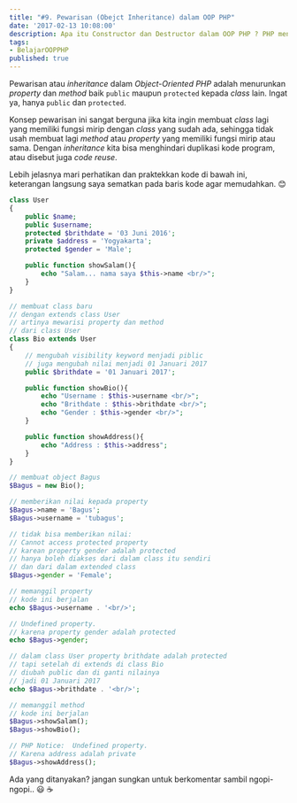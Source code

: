 ```yaml
---
title: "#9. Pewarisan (Obejct Inheritance) dalam OOP PHP"
date: '2017-02-13 10:08:00'
description: Apa itu Constructor dan Destructor dalam OOP PHP ? PHP menyediakan method khusus yang berjalan ketika sebuah object mulai dibuat dan dimatikan, yaitu method __construct() yang disebut constructor dan method __destruct() yang disebut destructor
tags:
- BelajarOOPPHP
published: true
---
```


Pewarisan atau _inheritance_ dalam _Object-Oriented PHP_ adalah menurunkan _property_ dan _method_ baik `public` maupun `protected` kepada _class_ lain. Ingat ya, hanya `public` dan `protected`. 

Konsep pewarisan ini sangat berguna jika kita ingin membuat _class_ lagi yang memiliki fungsi mirip dengan _class_ yang sudah ada, sehingga tidak usah membuat lagi _method_ atau _property_ yang memiliki fungsi mirip atau sama. Dengan _inheritance_ kita bisa menghindari duplikasi kode program, atau disebut juga _code reuse_.

Lebih jelasnya mari perhatikan dan praktekkan kode di bawah ini, keterangan langsung saya sematkan pada baris kode agar memudahkan. :blush:

```php
class User
{
    public $name;
    public $username;
    protected $brithdate = '03 Juni 2016';
    private $address = 'Yogyakarta';
    protected $gender = 'Male';

    public function showSalam(){
        echo "Salam... nama saya $this->name <br/>";
    }
}

// membuat class baru
// dengan extends class User
// artinya mewarisi property dan method
// dari class User 
class Bio extends User
{
    // mengubah visibility keyword menjadi piblic
    // juga mengubah nilai menjadi 01 Januari 2017
    public $brithdate = '01 Januari 2017';

    public function showBio(){
        echo "Username : $this->username <br/>";
        echo "Brithdate : $this->brithdate <br/>";
        echo "Gender : $this->gender <br/>";
    }

    public function showAddress(){
        echo "Address : $this->address";
    }
}

// membuat object Bagus
$Bagus = new Bio();

// memberikan nilai kepada property
$Bagus->name = 'Bagus';
$Bagus->username = 'tubagus';

// tidak bisa memberikan nilai:
// Cannot access protected property
// karean property gender adalah protected
// hanya boleh diakses dari dalam class itu sendiri
// dan dari dalam extended class 
$Bagus->gender = 'Female';

// memanggil property
// kode ini berjalan
echo $Bagus->username . '<br/>';

// Undefined property. 
// karena property gender adalah protected
echo $Bagus->gender;

// dalam class User property brithdate adalah protected
// tapi setelah di extends di class Bio
// diubah public dan di ganti nilainya
// jadi 01 Januari 2017
echo $Bagus->brithdate . '<br/>';

// memanggil method
// kode ini berjalan
$Bagus->showSalam();
$Bagus->showBio();

// PHP Notice:  Undefined property.
// Karena address adalah private
$Bagus->showAddress();
```

Ada yang ditanyakan? jangan sungkan untuk berkomentar sambil ngopi-ngopi.. :smiley: :coffee: